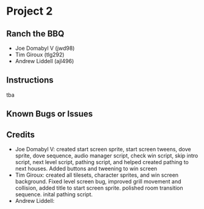 # Project 2

## Ranch the BBQ

* Joe Domabyl V (jwd98)
* Tim Giroux (tlg292)
* Andrew Liddell (ajl496)

## Instructions

tba

## Known Bugs or Issues


## Credits

* Joe Domabyl V: created start screen sprite, start screen tweens, dove sprite, dove sequence, audio manager script, check win script, skip intro script, next level script, pathing script, and helped created pathing to next houses. Added buttons and tweening to win screen
* Tim Giroux: created all tilesets, character sprites, and win screen background. Fixed level screen bug, improved grill movement and collision, added title to start screen sprite. polished room transition sequence. inital pathing script.
* Andrew Liddell:

